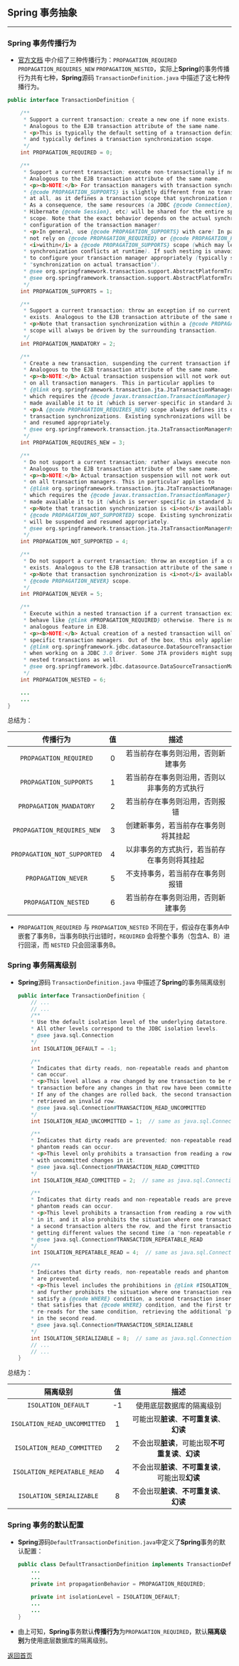 ## **Spring 事务抽象**
------------------------

### **Spring 事务传播行为**
* [官方文档](https://docs.spring.io/spring/docs/5.2.5.RELEASE/spring-framework-reference/data-access.html#tx-propagation) 中介绍了三种传播行为：`PROPAGATION_REQUIRED` `PROPAGATION_REQUIRES_NEW` `PROPAGATION_NESTED`，实际上**Spring**的事务传播行为共有七种，**Spring**源码 `TransactionDefinition.java` 中描述了这七种传播行为。

``` java
public interface TransactionDefinition {

	/**
	 * Support a current transaction; create a new one if none exists.
	 * Analogous to the EJB transaction attribute of the same name.
	 * <p>This is typically the default setting of a transaction definition,
	 * and typically defines a transaction synchronization scope.
	 */
	int PROPAGATION_REQUIRED = 0;

	/**
	 * Support a current transaction; execute non-transactionally if none exists.
	 * Analogous to the EJB transaction attribute of the same name.
	 * <p><b>NOTE:</b> For transaction managers with transaction synchronization,
	 * {@code PROPAGATION_SUPPORTS} is slightly different from no transaction
	 * at all, as it defines a transaction scope that synchronization might apply to.
	 * As a consequence, the same resources (a JDBC {@code Connection}, a
	 * Hibernate {@code Session}, etc) will be shared for the entire specified
	 * scope. Note that the exact behavior depends on the actual synchronization
	 * configuration of the transaction manager!
	 * <p>In general, use {@code PROPAGATION_SUPPORTS} with care! In particular, do
	 * not rely on {@code PROPAGATION_REQUIRED} or {@code PROPAGATION_REQUIRES_NEW}
	 * <i>within</i> a {@code PROPAGATION_SUPPORTS} scope (which may lead to
	 * synchronization conflicts at runtime). If such nesting is unavoidable, make sure
	 * to configure your transaction manager appropriately (typically switching to
	 * "synchronization on actual transaction").
	 * @see org.springframework.transaction.support.AbstractPlatformTransactionManager#setTransactionSynchronization
	 * @see org.springframework.transaction.support.AbstractPlatformTransactionManager#SYNCHRONIZATION_ON_ACTUAL_TRANSACTION
	 */
	int PROPAGATION_SUPPORTS = 1;

	/**
	 * Support a current transaction; throw an exception if no current transaction
	 * exists. Analogous to the EJB transaction attribute of the same name.
	 * <p>Note that transaction synchronization within a {@code PROPAGATION_MANDATORY}
	 * scope will always be driven by the surrounding transaction.
	 */
	int PROPAGATION_MANDATORY = 2;

	/**
	 * Create a new transaction, suspending the current transaction if one exists.
	 * Analogous to the EJB transaction attribute of the same name.
	 * <p><b>NOTE:</b> Actual transaction suspension will not work out-of-the-box
	 * on all transaction managers. This in particular applies to
	 * {@link org.springframework.transaction.jta.JtaTransactionManager},
	 * which requires the {@code javax.transaction.TransactionManager} to be
	 * made available it to it (which is server-specific in standard Java EE).
	 * <p>A {@code PROPAGATION_REQUIRES_NEW} scope always defines its own
	 * transaction synchronizations. Existing synchronizations will be suspended
	 * and resumed appropriately.
	 * @see org.springframework.transaction.jta.JtaTransactionManager#setTransactionManager
	 */
	int PROPAGATION_REQUIRES_NEW = 3;

	/**
	 * Do not support a current transaction; rather always execute non-transactionally.
	 * Analogous to the EJB transaction attribute of the same name.
	 * <p><b>NOTE:</b> Actual transaction suspension will not work out-of-the-box
	 * on all transaction managers. This in particular applies to
	 * {@link org.springframework.transaction.jta.JtaTransactionManager},
	 * which requires the {@code javax.transaction.TransactionManager} to be
	 * made available it to it (which is server-specific in standard Java EE).
	 * <p>Note that transaction synchronization is <i>not</i> available within a
	 * {@code PROPAGATION_NOT_SUPPORTED} scope. Existing synchronizations
	 * will be suspended and resumed appropriately.
	 * @see org.springframework.transaction.jta.JtaTransactionManager#setTransactionManager
	 */
	int PROPAGATION_NOT_SUPPORTED = 4;

	/**
	 * Do not support a current transaction; throw an exception if a current transaction
	 * exists. Analogous to the EJB transaction attribute of the same name.
	 * <p>Note that transaction synchronization is <i>not</i> available within a
	 * {@code PROPAGATION_NEVER} scope.
	 */
	int PROPAGATION_NEVER = 5;

	/**
	 * Execute within a nested transaction if a current transaction exists,
	 * behave like {@link #PROPAGATION_REQUIRED} otherwise. There is no
	 * analogous feature in EJB.
	 * <p><b>NOTE:</b> Actual creation of a nested transaction will only work on
	 * specific transaction managers. Out of the box, this only applies to the JDBC
	 * {@link org.springframework.jdbc.datasource.DataSourceTransactionManager}
	 * when working on a JDBC 3.0 driver. Some JTA providers might support
	 * nested transactions as well.
	 * @see org.springframework.jdbc.datasource.DataSourceTransactionManager
	 */
	int PROPAGATION_NESTED = 6;

    ...
    ...
}
```
总结为：  

传播行为|值|描述
:-:|:-:|:-:
`PROPAGATION_REQUIRED`|0|若当前存在事务则沿用，否则新建事务
`PROPAGATION_SUPPORTS`|1|若当前存在事务则沿用，否则以非事务的方式执行
`PROPAGATION_MANDATORY`|2|若当前存在事务则沿用，否则报错
`PROPAGATION_REQUIRES_NEW`|3|创建新事务，若当前存在事务则将其挂起
`PROPAGATION_NOT_SUPPORTED`|4|以非事务的方式执行，若当前存在事务则将其挂起
`PROPAGATION_NEVER`|5|不支持事务，若当前存在事务则报错
`PROPAGATION_NESTED`|6|若当前存在事务则沿用，否则新建事务

* `PROPAGATION_REQUIRED` 与 `PROPAGATION_NESTED` 不同在于，假设存在事务A中嵌套了事务B，当事务B执行出错时，`REQUIRED` 会将整个事务（包含A、B）进行回滚，而 `NESTED` 只会回滚事务B。

### **Spring 事务隔离级别**
* **Spring**源码 `TransactionDefinition.java` 中描述了**Spring**的事务隔离级别  

	``` java
	public interface TransactionDefinition {
		// ...
		// ...
		/**
		* Use the default isolation level of the underlying datastore.
		* All other levels correspond to the JDBC isolation levels.
		* @see java.sql.Connection
		*/
		int ISOLATION_DEFAULT = -1;

		/**
		* Indicates that dirty reads, non-repeatable reads and phantom reads
		* can occur.
		* <p>This level allows a row changed by one transaction to be read by another
		* transaction before any changes in that row have been committed (a "dirty read").
		* If any of the changes are rolled back, the second transaction will have
		* retrieved an invalid row.
		* @see java.sql.Connection#TRANSACTION_READ_UNCOMMITTED
		*/
		int ISOLATION_READ_UNCOMMITTED = 1;  // same as java.sql.Connection.TRANSACTION_READ_UNCOMMITTED;

		/**
		* Indicates that dirty reads are prevented; non-repeatable reads and
		* phantom reads can occur.
		* <p>This level only prohibits a transaction from reading a row
		* with uncommitted changes in it.
		* @see java.sql.Connection#TRANSACTION_READ_COMMITTED
		*/
		int ISOLATION_READ_COMMITTED = 2;  // same as java.sql.Connection.TRANSACTION_READ_COMMITTED;

		/**
		* Indicates that dirty reads and non-repeatable reads are prevented;
		* phantom reads can occur.
		* <p>This level prohibits a transaction from reading a row with uncommitted changes
		* in it, and it also prohibits the situation where one transaction reads a row,
		* a second transaction alters the row, and the first transaction re-reads the row,
		* getting different values the second time (a "non-repeatable read").
		* @see java.sql.Connection#TRANSACTION_REPEATABLE_READ
		*/
		int ISOLATION_REPEATABLE_READ = 4;  // same as java.sql.Connection.TRANSACTION_REPEATABLE_READ;

		/**
		* Indicates that dirty reads, non-repeatable reads and phantom reads
		* are prevented.
		* <p>This level includes the prohibitions in {@link #ISOLATION_REPEATABLE_READ}
		* and further prohibits the situation where one transaction reads all rows that
		* satisfy a {@code WHERE} condition, a second transaction inserts a row
		* that satisfies that {@code WHERE} condition, and the first transaction
		* re-reads for the same condition, retrieving the additional "phantom" row
		* in the second read.
		* @see java.sql.Connection#TRANSACTION_SERIALIZABLE
		*/
		int ISOLATION_SERIALIZABLE = 8;  // same as java.sql.Connection.TRANSACTION_SERIALIZABLE;
		// ...
		// ...
	}
	```
总结为：  

隔离级别|值|描述
:-:|:-:|:-:
`ISOLATION_DEFAULT`|-1|使用底层数据库的隔离级别
`ISOLATION_READ_UNCOMMITTED`|1|可能出现**脏读**、**不可重复读**、**幻读**
`ISOLATION_READ_COMMITTED`|2|不会出现**脏读**，可能出现**不可重复读**、**幻读**
`ISOLATION_REPEATABLE_READ`|4|不会出现**脏读**、**不可重复读**，可能出现**幻读**
`ISOLATION_SERIALIZABLE`|8|不会出现**脏读**、**不可重复读**、**幻读**

### **Spring 事务的默认配置**
* **Spring**源码`DefaultTransactionDefinition.java`中定义了**Spring**事务的默认配置：

	``` java
	public class DefaultTransactionDefinition implements TransactionDefinition, Serializable {
		...
		...
		private int propagationBehavior = PROPAGATION_REQUIRED;

		private int isolationLevel = ISOLATION_DEFAULT;
		...
		...
	}
	```
* 由上可知，**Spring**事务默认**传播行为**为`PROPAGATION_REQUIRED`，默认**隔离级别**为使用底层数据库的隔离级别。



[返回首页](https://maxwell-l.github.io/WriteSomething)